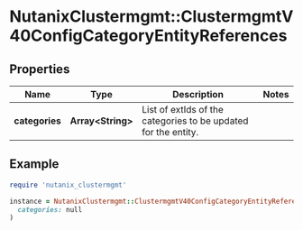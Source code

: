# NutanixClustermgmt::ClustermgmtV40ConfigCategoryEntityReferences

## Properties

| Name | Type | Description | Notes |
| ---- | ---- | ----------- | ----- |
| **categories** | **Array&lt;String&gt;** | List of extIds of the categories to be updated for the entity. |  |

## Example

```ruby
require 'nutanix_clustermgmt'

instance = NutanixClustermgmt::ClustermgmtV40ConfigCategoryEntityReferences.new(
  categories: null
)
```

